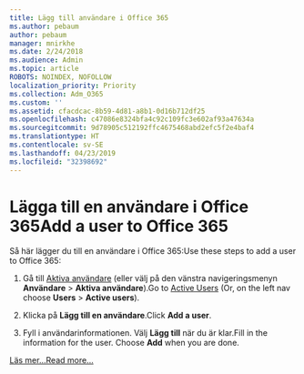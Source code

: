 ```yaml
---
title: Lägg till användare i Office 365
ms.author: pebaum
author: pebaum
manager: mnirkhe
ms.date: 2/24/2018
ms.audience: Admin
ms.topic: article
ROBOTS: NOINDEX, NOFOLLOW
localization_priority: Priority
ms.collection: Adm_O365
ms.custom: ''
ms.assetid: cfacdcac-8b59-4d81-a8b1-0d16b712df25
ms.openlocfilehash: c47086e8324bfa4c92c109fc3e602af93a47634a
ms.sourcegitcommit: 9d78905c512192ffc4675468abd2efc5f2e4baf4
ms.translationtype: HT
ms.contentlocale: sv-SE
ms.lasthandoff: 04/23/2019
ms.locfileid: "32398692"
---
```

# <a name="add-a-user-to-office-365"></a><span data-ttu-id="d9f3a-102">Lägga till en användare i Office 365</span><span class="sxs-lookup"><span data-stu-id="d9f3a-102">Add a user to Office 365</span></span>

<span data-ttu-id="d9f3a-103">Så här lägger du till en användare i Office 365:</span><span class="sxs-lookup"><span data-stu-id="d9f3a-103">Use these steps to add a user to Office 365:</span></span>
  
1. <span data-ttu-id="d9f3a-104">Gå till [Aktiva användare](https://admin.microsoft.com/Adminportal/Home?source=applauncher#/users) (eller välj på den vänstra navigeringsmenyn **Användare** \> **Aktiva användare**).</span><span class="sxs-lookup"><span data-stu-id="d9f3a-104">Go to [Active Users](https://admin.microsoft.com/Adminportal/Home?source=applauncher#/users) (Or, on the left nav choose **Users** \> **Active users**).</span></span>
    
2. <span data-ttu-id="d9f3a-105">Klicka på **Lägg till en användare**.</span><span class="sxs-lookup"><span data-stu-id="d9f3a-105">Click **Add a user**.</span></span>
    
3. <span data-ttu-id="d9f3a-p101">Fyll i användarinformationen. Välj **Lägg till** när du är klar.</span><span class="sxs-lookup"><span data-stu-id="d9f3a-p101">Fill in the information for the user. Choose **Add** when you are done.</span></span> 
    
[<span data-ttu-id="d9f3a-108">Läs mer...</span><span class="sxs-lookup"><span data-stu-id="d9f3a-108">Read more...</span></span>](https://support.office.com/article/1970f7d6-03b5-442f-b385-5880b9c256ec)
  


